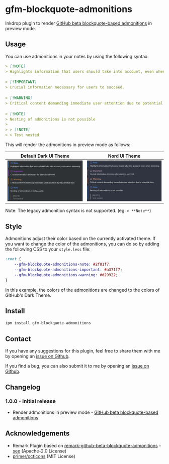 # gfm-blockquote-admonitions

Inkdrop plugin to render [GitHub beta blockquote-based admonitions](https://github.com/orgs/community/discussions/16925) in preview mode.

## Usage

You can use admonitions in your notes by using the following syntax:

```markdown
> [!NOTE]
> Highlights information that users should take into account, even when skimming.

> [!IMPORTANT]
> Crucial information necessary for users to succeed.

> [!WARNING]
> Critical content demanding immediate user attention due to potential risks.

> [!NOTE]
> Nesting of admonitions is not possible
> 
> > [!NOTE]  
> > Test nested
```

This will render the admonitions in preview mode as follows:

| Default Dark UI Theme                                           | Nord UI Theme                                             |
| --------------------------------------------------------------  | --------------------------------------------------------- |
| ![rendered admonitions](./img/preview-mode-default-dark-ui.png) | ![rendered admonitions](./img/preview-mode-nord-ui.png)   |


Note:
The legacy admonition syntax is not supported. (eg. `> **Note**`)

## Style

Admonitions adjust their color based on the currently activated theme.
If you want to change the color of the admonitions, you can do so by adding the following CSS to your `style.less` file:

```css
:root {
    --gfm-blockquote-admonitions-note: #2f81f7;
    --gfm-blockquote-admonitions-important: #a371f7;
    --gfm-blockquote-admonitions-warning: #d29922;
}
```

In this example, the colors of the admonitions are changed to the colors of GitHub's Dark Theme.

## Install

```bash
ipm install gfm-blockquote-admonitions
```

## Contact

If you have any suggestions for this plugin, feel free to share them with me by opening an [issue on Github](https://github.com/Keisir/inkdrop-gfm-blockquote-admonitions/issues).

If you find a bug, you can also submit it to me by opening an [issue on Github](https://github.com/Keisir/inkdrop-gfm-blockquote-admonitions/issues).

## Changelog

### 1.0.0 - Initial release
- Render admonitions in preview mode - [GitHub beta blockquote-based admonitions](https://github.com/orgs/community/discussions/16925)


## Acknowledgements

- Remark Plugin based on [remark-github-beta-blockquote-admonitions](https://github.com/myl7/remark-github-beta-blockquote-admonitions/) - [see](./src/remark-gfm-blockquote-admonitions/README.md) (Apache-2.0 License)
- [primer/octicons](https://github.com/primer/octicons) (MIT License)

